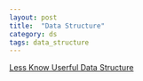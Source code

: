 ```yaml
---
layout: post
title:  "Data Structure"
category: ds
tags: data_structure
---
```


[Less Know Userful Data Structure][less_know_useful_ds]

[less_know_useful_ds]: http://stackoverflow.com/questions/500607/what-are-the-lesser-known-but-useful-data-structures